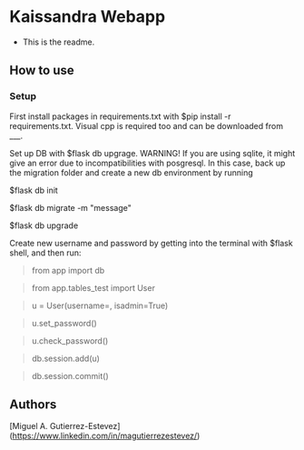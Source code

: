 # Kaissandra Webapp

* This is the readme.

## How to use

### Setup
 First install packages in requirements.txt with $pip install -r requirements.txt. Visual cpp is required too and can be 
downloaded from ___.

Set up DB with $flask db upgrage. 
WARNING! If you are using sqlite, it might give an error due to incompatibilities with posgresql. In this case, back up
the migration folder and create a new db environment by running 

$flask db init

$flask db migrate -m "message"

$flask db upgrade

Create new username and password by getting into the terminal with $flask shell, and then run:

> from app import db

> from app.tables_test import User

> u = User(username=<username>,  isadmin=True)

> u.set_password(<password>)

> u.check_password(<password>)

> db.session.add(u)

> db.session.commit()
 
## Authors

[Miguel A. Gutierrez-Estevez] (https://www.linkedin.com/in/magutierrezestevez/)
